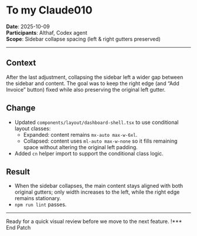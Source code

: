 # To my Claude010

**Date**: 2025-10-09  
**Participants**: Althaf, Codex agent  
**Scope**: Sidebar collapse spacing (left & right gutters preserved)

---

## Context
After the last adjustment, collapsing the sidebar left a wider gap between the sidebar and content. The goal was to keep the right edge (and “Add Invoice” button) fixed while also preserving the original left gutter.

## Change
- Updated `components/layout/dashboard-shell.tsx` to use conditional layout classes:  
  - Expanded: content remains `mx-auto max-w-6xl`.  
  - Collapsed: content uses `ml-auto max-w-none` so it fills remaining space without altering the original left padding.
- Added `cn` helper import to support the conditional class logic.

## Result
- When the sidebar collapses, the main content stays aligned with both original gutters; only width increases to the left, while the right edge remains stationary.
- `npm run lint` passes.

---

Ready for a quick visual review before we move to the next feature. !*** End Patch
